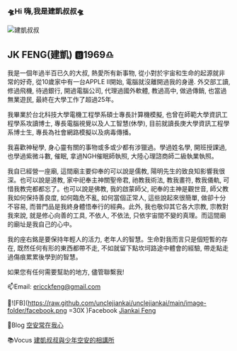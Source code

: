 ### 🛸Hi 嗨,我是建凱叔叔🛸
![建凱叔叔](https://raw.github.com/unclejiankai/unclejiankai/main/image-folder/jklogo.png)

## JK FENG(建凱) 🅱️1969♎️

我是一個年過半百已久的大叔, 熱愛所有新事物, 從小對於宇宙和生命的起源就非常的好奇, 從10歲家中有一台APPLE II開始, 電腦就沒離開過我的身邊. 外交部工讀, 修過飛機, 待過銀行, 開過電腦公司, 代理過國外軟體, 教過高中, 做過傳銷, 也當過無業遊民, 最終在大學工作了超過25年。

我畢業於台北科技大學電機工程學系碩士專長計算機模擬, 也曾在師範大學資訊工程學系攻讀博士, 專長電腦視覺以及人工智慧(休學), 目前就讀長庚大學資訊工程學系博士生, 專長為社會網路模擬以及病毒傳播。

我喜歡神秘學, 身心靈有關的事物或多或少都有涉獵過。學過姓名學, 開班授課過, 也學過紫微斗數, 催眠, 拿過NGH催眠師執照, 大陸心理諮商師二級執業執照。

我自已經營一座廟, 這間廟主要仰奉的可以說是儒教, 陽明先生的致良知影響我很深。也可以說是道教, 家中祀奉主神關聖帝君, 祂教我術法, 教我畫符, 教我儀軌, 可惜我教完都都忘了。也可以說是佛教, 我的啟蒙師父, 祀奉的主神是觀世音, 師父教我如何保持善良度, 如何臨危不亂, 如何當個正常人, 這些說起來很簡單, 做卻十分不容易, 而普門品是我終身體悟奉行的經典。此外, 我也敬仰其它各大宗教, 宗教對我來說, 就是修心向善的工具, 不依人, 不依法, 只依宇宙間不變的真理。而這間廟的廟址是我自己的心中。

我的座右銘是要保持年輕人的活力, 老年人的智慧。生命對我而言只是個短暫的存在, 既然任何有形的東西都帶不走, 不如就留下點坎坷路途中體會的經驗, 帶走點走過傷痕累累後學到的智慧。



如果您有任何需要幫助的地方, 儘管聯繫我!

📫Email: ericckfeng@gmail.com

📘![FB](https://raw.github.com/unclejiankai/unclejiankai/main/image-folder/facebook.png =30X )Facebook [Jiankai Feng](https://www.facebook.com/jiankai.feng.12)

📜Blog [空安常在我心](https://wp.jin999.com/)

📚Vocus [建凱叔叔與少年空安的相講所](https://vocus.cc/salon/unclejiankai)
